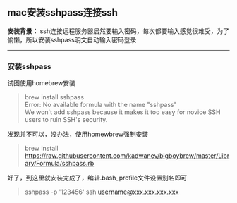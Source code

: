 ## mac安装sshpass连接ssh

**安装背景：**  ssh连接远程服务器居然要输入密码，每次都要输入感觉很难受，为了偷懒，所以安装sshpass明文自动输入密码登录

----
###  安装sshpass
试图使用homebrew安装
> brew install sshpass  
> Error: No available formula with the name "sshpass"  
> We won't add sshpass because it makes it too easy for novice SSH users to
> ruin SSH's security.

发现并不可以，没办法，使用homewbrew强制安装
> brew install https://raw.githubusercontent.com/kadwanev/bigboybrew/master/Library/Formula/sshpass.rb

好了，到这里就安装完成了，编辑.bash_profile文件设置别名即可
> sshpass -p '123456' ssh username@xxx.xxx.xxx.xxx

